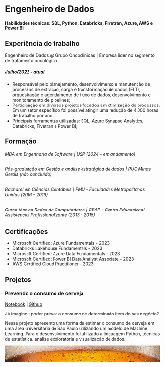 # Engenheiro de Dados

#### Habilidades técnicas: SQL, Python, Databricks, Fivetran, Azure, AWS e Power BI

## Experiência de trabalho

Engenheiro de Dados @ Grupo Oncoclinicas | Empresa líder no segmento de tratamento oncológico

##### Julho/2022 - atual

- Responsável pelo planejamento, desenvolvimento e manutenção de processos de extração, carga e transformação de dados (ELT), orquestração e agendamento de fluxo de dados, desenvolvimento e monitoramento de pipelines;
- Participação em diversos projetos focados em otimização de processos. Em um setor específico foi possível atingir uma redução de 4.000 horas de trabalho por ano.
- Princípais ferramentas utilizadas: SQL, Azure Synapse Analytics, Databricks, Fivetran e Power BI;

## Formação

###### MBA em Engenharia de Software | USP (2024 - em andamento)

###### Pós-graduação em Gestão e análise estratégica de dados | PUC Minas Gerais (não concluído)

###### Bacharel em Ciências Contábeis | FMU - Faculdades Metropolitanas Unidas (2016 - 2019)

###### Curso técnico Redes de Computadores | CEAP - Centro Educacional Assistencial Profissionalizante (2013 - 2015)

## Certificações
- Microsoft Certified: Azure Fundamentals - 2023
- Databricks Lakehouse Fundamentals - 2023
- Microsoft Certified: Azure Data Fundamentals - 2023
- Microsoft Certified: Power BI Data Analyst Associate - 2023
- AWS Certified Cloud Practitioner - 2023

## Projetos

### Prevendo o consumo de cerveja

[Notebook](https://nbviewer.org/github/luisreimberg/Prevendo-o-consumo-de-cerveja/blob/main/Prevendo%20o%20Consumo%20de%20Cerveja%20-%20Regress%C3%A3o%20Linear.ipynb) | [Github](https://github.com/luisreimberg/Prevendo-o-consumo-de-cerveja)

Já imaginou poder prever o consumo de determinado item do seu negócio?

Nesse projeto apresento uma forma de estimar o consumo de cerveja em uma área universitária de São Paulo utilizando um modelo de Machine Learning. Para o desenvolvimento foi utilizado a linguagem Python, técnicas de estatística, análise exploratória e visualização de dados. 

![Cerveja](/assets/img/projeto_cerveja.png)
